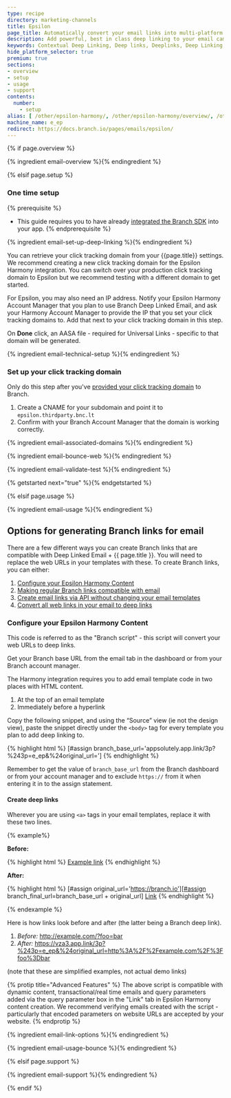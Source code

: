 ```yaml
---
type: recipe
directory: marketing-channels
title: Epsilon
page_title: Automatically convert your email links into multi-platform deep links.
description: Add powerful, best in class deep linking to your email campaigns.
keywords: Contextual Deep Linking, Deep links, Deeplinks, Deep Linking, Deeplinking, Deferred Deep Linking, Deferred Deeplinking, Google App Indexing, Google App Invites, Apple Universal Links, Apple Spotlight Search, Facebook App Links, AppLinks, Deepviews, Deep views, Deep Linked Email
hide_platform_selector: true
premium: true
sections:
- overview
- setup
- usage
- support
contents:
  number:
    - setup
alias: [ /other/epsilon-harmony/, /other/epsilon-harmony/overview/, /other/epsilon-harmony/setup/, /other/epsilon-harmony/usage/, /other/epsilon-harmony/support/ ]
machine_name: e_ep
redirect: https://docs.branch.io/pages/emails/epsilon/
---
```


{% if page.overview %}

{% ingredient email-overview %}{% endingredient %}

{% elsif page.setup %}

### One time setup

{% prerequisite %}
- This guide requires you to have already [integrated the Branch SDK]({{base.url}}/getting-started/sdk-integration-guide) into your app.
{% endprerequisite %}

{% ingredient email-set-up-deep-linking %}{% endingredient %}

You can retrieve your click tracking domain from your {{page.title}} settings. We recommend creating a new click tracking domain for the Epsilon Harmony integration. You can switch over your production click tracking domain to Epsilon but we recommend testing with a different domain to get started.

For Epsilon, you may also need an IP address. Notify your Epsilon Harmony Account Manager that you plan to use Branch Deep Linked Email, and ask your Harmony Account Manager to provide the IP that you set your click tracking domains to. Add that next to your click tracking domain in this step.

On **Done** click, an AASA file - required for Universal Links - specific to that domain will be generated.

{% ingredient email-technical-setup %}{% endingredient %}

### Set up your click tracking domain

Only do this step after you've [provided your click tracking domain](#tell-us-your-click-tracking-domain) to Branch.

1. Create a CNAME for your subdomain and point it to `epsilon.thirdparty.bnc.lt`
1. Confirm with your Branch Account Manager that the domain is working correctly.

{% ingredient email-associated-domains %}{% endingredient %}

{% ingredient email-bounce-web %}{% endingredient %}

{% ingredient email-validate-test %}{% endingredient %}

{% getstarted next="true" %}{% endgetstarted %}

{% elsif page.usage %}

{% ingredient email-usage %}{% endingredient %}

## Options for generating Branch links for email

There are a few different ways you can create Branch links that are compatible with Deep Linked Email + {{ page.title }}. You will need to replace the web URLs in your templates with these. To create Branch links, you can either:

1. [Configure your Epsilon Harmony Content ](#configure-your-epsilon-harmony-content)
1. [Making regular Branch links compatible with email](#making-regular-branch-links-compatible-with-email)
1. [Create email links via API without changing your email templates](#create-email-links-via-api-without-changing-your-email-templates)
1. [Convert all web links in your email to deep links](#convert-all-web-links-in-your-email-to-deep-links)

### Configure your Epsilon Harmony Content 

This code is referred to as the "Branch script" - this script will convert your web URLs to deep links. 

Get your Branch base URL from the email tab in the dashboard or from your Branch account manager.

The Harmony integration requires you to add email template code in two places with HTML content.

1. At the top of an email template
2. Immediately before a hyperlink

Copy the following snippet, and using the “Source” view (ie not the design view), paste the snippet directly under the `<body>` tag for every template you plan to add deep linking to.

{% highlight html %}
[#assign branch_base_url='appsolutely.app.link/3p?%243p=e_ep&%24original_url=']
{% endhighlight %}

Remember to get the value of `branch_base_url` from the Branch dashboard or from your account manager and to exclude `https://` from it when entering it in to the assign statement. 

#### Create deep links

Wherever you are using `<a>` tags in your email templates, replace it with these two lines.

{% example%}

**Before:**

{% highlight html %}
<a href=“https://branch.io”>Example link</a>
{% endhighlight %}

**After:**

{% highlight html %}
[#assign original_url='https://branch.io'][#assign branch_final_url=branch_base_url + original_url]
<a href="https://$(branch_final_url)">Link</a>
{% endhighlight %}

{% endexample %}

Here is how links look before and after (the latter being a Branch deep link).

1. *Before:* http://example.com/?foo=bar
2. *After:* https://vza3.app.link/3p?%243p=e_ep&%24original_url=http%3A%2F%2Fexample.com%2F%3Ffoo%3Dbar

(note that these are simplified examples, not actual demo links)

{% protip title="Advanced Features" %}
The above script is compatible with dynamic content, transactional/real time emails and query parameters added via the query parameter box in the "Link" tab in Epsilon Harmony content creation. We recommend verifying emails created with the script - particularly that encoded parameters on website URLs are accepted by your website.
{% endprotip %}

{% ingredient email-link-options %}{% endingredient %}

{% ingredient email-usage-bounce %}{% endingredient %}

{% elsif page.support %}

{% ingredient email-support %}{% endingredient %}

{% endif %}